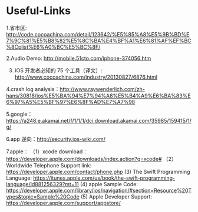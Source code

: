 Useful-Links
=============

1.省市区: http://code.cocoachina.com/detail/123642/%E5%85%A8%E5%9B%BD%E7%9C%81%E5%B8%82%E5%8C%BA%E4%BF%A1%E6%81%AF%EF%BC%8Cplist%E6%A0%BC%E5%BC%8F/

2.Audio Demo: http://mobile.51cto.com/iphone-374056.htm

3. iOS 开发者必知的 75 个工具（译文）: http://www.cocoachina.com/industry/20130827/6876.html

4.crash log analysis：http://www.raywenderlich.com/zh-hans/30818/ios%E5%BA%94%E7%94%A8%E5%B4%A9%E6%BA%83%E6%97%A5%E5%BF%97%E6%8F%AD%E7%A7%98

5.google： https://a248.e.akamai.net/f/1/1/1/dci.download.akamai.com/35985/159415/1/g/

6.app 逆向：http://security.ios-wiki.com/

7.apple：
（1）xcode download：https://developer.apple.com/downloads/index.action?q=xcode#
（2）Worldwide Telephone Support link: https://developer.apple.com/contact/phone.php
 (3) The Swift Programming Language: https://itunes.apple.com/us/book/the-swift-programming-language/id881256329?mt=11
 (4) apple Sample Code: https://developer.apple.com/library/ios/navigation/#section=Resource%20Types&topic=Sample%20Code
 (5) Apple Developer Support: https://developer.apple.com/support/appstore/
